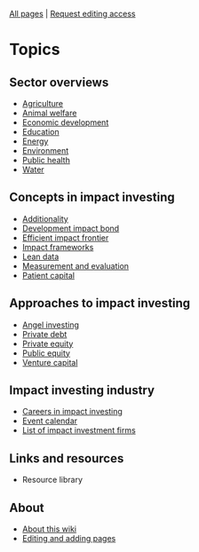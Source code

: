 <!-- TITLE: Welcome to ImpactWiki -->
<!-- SUBTITLE: An open knowledgebase for impact investors, social entrepreneurs and evaluators -->

[All pages](http://impactwiki.org/all) | [Request editing access](http://impactwiki.org/request-edit-access)
# Topics

## Sector overviews
* [Agriculture](/agriculture)
* [Animal welfare](/animal-welfare)
* [Economic development](/economic-development)
* [Education](/education)
* [Energy](/energy)
* [Environment](/environment)
* [Public health](/public-health)
* [Water](/water)
## Concepts in impact investing
* [Additionality](/additionality)
* [Development impact bond](/development-impact-bond)
* [Efficient impact frontier](efficient-impact-frontier)
* [Impact frameworks](/impact-frameworks)
* [Lean data](/lean-data)
* [Measurement and evaluation](/measurement-evaluation)
* [Patient capital](/patient-capital)
## Approaches to impact investing
* [Angel investing](/angel-investing)
* [Private debt](/private-debt)
* [Private equity](/private-equity)
* [Public equity](/public-equity)
* [Venture capital](/venture-capital)
## Impact investing industry
* [Careers in impact investing](/impact-investing-careers)
* [Event calendar](/event-calendar)
* [List of impact investment firms](/impact-investment-firms)

## Links and resources
* Resource library

## About
* [About this wiki](/about)
* [Editing and adding pages](/formatting-guide)
